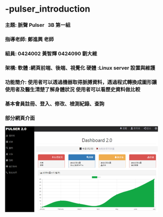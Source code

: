 # -pulser_introduction
### 主題: 脈聲 Pulser   3B 第一組
### 指導老師: 鄭進興 老師
### 組員: 0424002 黃智輝   0424090 劉大維
### 架構: 軟體 :網頁前端、後端、視覺化  硬體 :Linux server 設置與維護
### 功能簡介: 使用者可以透過機器取得脈膊資料，透過程式轉換成圖形讓使用者及醫生清楚了解身體狀況 使用者可以看歷史資料做比較
### 基本會員註冊、登入、修改、檢測紀錄、查詢
### 部分網頁介面
![](網頁.png)
